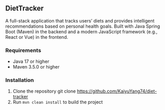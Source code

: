 ## DietTracker

A full-stack application that tracks users’ diets and provides intelligent recommendations based on personal health goals. Built with Java Spring Boot (Maven) in the backend and a modern JavaScript framework (e.g., React or Vue) in the frontend.

### Requirements

- Java 17 or higher
- Maven 3.5.0 or higher

### Installation

1. Clone the repository
   git clone https://github.com/KaiyuYang74/diet-tracker
2. Run `mvn clean install` to build the project


